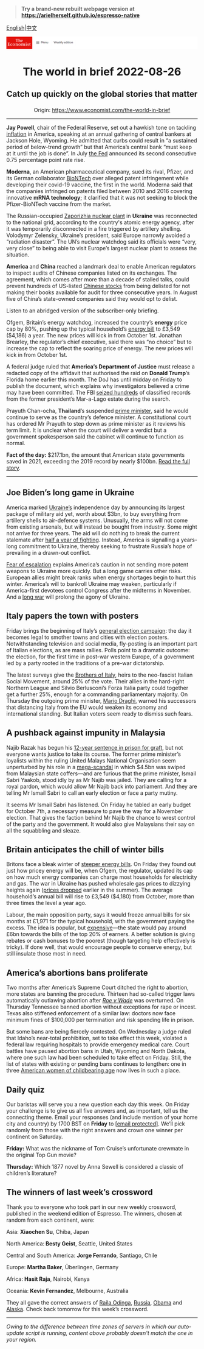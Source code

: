 > **Try a brand-new rebuilt webpage version at https://arielherself.github.io/espresso-native**

[English](https://github.com/arielherself/espresso/blob/main/README.md)|[中文](https://github-com.translate.goog/arielherself/espresso/blob/main/README.md?_x_tr_sl=en&_x_tr_tl=zh-CN&_x_tr_hl=zh-CN&_x_tr_pto=wapp)



![The Economist](menubar.png)

# <p align="center">The world in brief 2022-08-26</p>

## <p align="center">Catch up quickly on the global stories that matter</p>

<p align="center">Origin: <a href="https://www.economist.com/the-world-in-brief">https://www.economist.com/the-world-in-brief</a><hr>

<strong>Jay Powell</strong>, chair of the Federal Reserve, set out a hawkish tone on tackling [inflation](https://www.economist.com/finance-and-economics/2022/08/05/for-a-change-american-inflation-is-lower-than-expected) in America, speaking at an annual gathering of central bankers at Jackson Hole, Wyoming. He admitted that curbs could result in “a sustained period of below-trend growth” but that America’s central bank “must keep at it until the job is done”. In July [the Fed](https://www.economist.com/graphic-detail/2022/07/27/the-fed-is-no-longer-taking-baby-steps-to-rein-in-inflation) announced its second consecutive 0.75 percentage point rate rise.

<strong>Moderna</strong>, an American pharmaceutical company, sued its rival, Pfizer, and its German collaborator [BioNTech](https://www.economist.com/business/2022/08/10/after-a-covid-fuelled-adrenaline-rush-biotech-is-crashing) over alleged patent infringement while developing their covid-19 vaccine, the first in the world. Moderna said that the companies infringed on patents filed between 2010 and 2016 covering innovative <strong>mRNA technology</strong>; it clarified that it was not seeking to block the Pfizer-BioNTech vaccine from the market.

The Russian-occupied [Zaporizhia nuclear plant](https://www.economist.com/the-economist-explains/2022/08/19/what-is-at-stake-at-ukraines-zaporizhia-nuclear-plant) in <strong>Ukraine</strong> was reconnected to the national grid, according to the country&#x27;s atomic energy agency, after it was temporarily disconnected in a fire triggered by artillery shelling. Volodymyr Zelensky, Ukraine’s president, said Europe narrowly avoided a “radiation disaster”. The UN’s nuclear watchdog said its officials were “very, very close” to being able to visit Europe’s largest nuclear plant to assess the situation.

<strong>America </strong>and <strong>China </strong>reached a landmark deal to enable American regulators to inspect audits of Chinese companies listed on its exchanges. The agreement, which comes after more than a decade of stalled talks, could prevent hundreds of US-listed [Chinese stocks](https://www.economist.com/graphic-detail/2020/07/22/chinas-newest-technology-stock-exchange-is-thriving-despite-the-pandemic) from being delisted for not making their books available for audit for three consecutive years. In August five of China’s state-owned companies said they would opt to delist.

Listen to an abridged version of the subscriber-only briefing.

Ofgem, Britain’s energy watchdog, increased the country’s <strong>energy</strong> price cap by 80%, pushing up the typical household’s [energy bill](https://www.economist.com/britain/2022/08/26/energy-bills-in-britain-are-soaring) to £3,549 ($4,186) a year. The new prices will kick in from October 1st. Jonathan Brearley, the regulator’s chief executive, said there was “no choice” but to increase the cap to reflect the soaring price of energy. The new prices will kick in from October 1st.

A federal judge ruled that <strong>America’s Department of Justice</strong> must release a redacted copy of the affidavit that authorised the raid on <strong>Donald Trump</strong>’s Florida home earlier this month. The DoJ has until midday on Friday to publish the document, which explains why investigators believed a crime may have been committed. The FBI [seized hundreds](https://www.economist.com/united-states/2022/08/10/the-raid-on-mar-a-lago-could-shake-americas-foundations) of classified records from the former president’s Mar-a-Lago estate during the search.

Prayuth Chan-ocha, <strong>Thailand</strong>’s suspended [prime minister](https://www.economist.com/asia/2022/06/16/thailands-military-ruler-is-on-the-back-foot), said he would continue to serve as the country’s defence minister. A constitutional court has ordered Mr Prayuth to step down as prime minister as it reviews his term limit. It is unclear when the court will deliver a verdict but a government spokesperson said the cabinet will continue to function as normal.

<strong>Fact of the day: </strong>$217.1bn, the amount that American state governments saved in 2021, exceeding the 2019 record by nearly $100bn. [Read the full story](https://www.economist.com/united-states/2022/08/25/states-have-historic-amounts-of-leftover-cash).

----------

## Joe Biden’s long game in Ukraine

America marked [Ukraine’s](https://www.economist.com/europe/2022/08/14/a-ukrainian-counter-offensive-in-kherson-faces-steep-odds) independence day by announcing its largest package of military aid yet, worth about $3bn, to buy everything from artillery shells to air-defence systems. Unusually, the arms will not come from existing arsenals, but will instead be bought from industry. Some might not arrive for three years. The aid will do nothing to break the current stalemate after [half a year of fighting](https://www.economist.com/interactive/europe/2022/08/24/six-months-of-war-in-ukraine). Instead, America is signalling a years-long commitment to Ukraine, thereby seeking to frustrate Russia’s hope of prevailing in a drawn-out conflict.

[Fear of escalation](https://www.economist.com/europe/2022/08/02/what-would-push-the-west-and-russia-to-nuclear-war) explains America’s caution in not sending more potent weapons to Ukraine more quickly. But a long game carries other risks. European allies might break ranks when energy shortages begin to hurt this winter. America’s will to bankroll Ukraine may weaken, particularly if America-first devotees control Congress after the midterms in November. And a [long war](https://www.economist.com/briefing/2022/06/30/does-a-protracted-conflict-favour-russia-or-ukraine) will prolong the agony of Ukraine. 

## Italy papers the town with posters

Friday brings the beginning of Italy’s [general election campaign](https://www.economist.com/europe/2022/07/28/italys-next-government-may-be-more-nationalist-than-europe-likes): the day it becomes legal to smother towns and cities with election posters. Notwithstanding television and social media, fly-posting is an important part of Italian elections, as are mass rallies. Polls point to a dramatic outcome: the election, for the first time in post-war western Europe, of a government led by a party rooted in the traditions of a pre-war dictatorship. 

The latest surveys give the [Brothers of Italy](https://www.economist.com/europe/2022/08/11/can-anything-stop-italys-radical-right), heirs to the neo-fascist Italian Social Movement, around 25% of the vote. Their allies in the hard-right Northern League and Silvio Berlusconi’s Forza Italia party could together get a further 25%, enough for a commanding parliamentary majority. On Thursday the outgoing prime minister, [Mario Draghi](https://www.economist.com/europe/2022/07/21/mario-draghi-italys-reformist-prime-minister-resigns), warned his successors that distancing Italy from the EU would weaken its economy and international standing. But Italian voters seem ready to dismiss such fears.

## A pushback against impunity in Malaysia

Najib Razak has begun his [12-year sentence in prison for graft](https://www.economist.com/leaders/2022/08/25/a-brazen-kleptocrat-has-gone-to-jail-in-malaysia-he-must-stay-there), but not everyone wants justice to take its course. The former prime minister’s loyalists within the ruling United Malays National Organisation seem unperturbed by his role in a [mega-scandal](https://www.economist.com/asia/2022/08/23/malaysias-disgraced-former-prime-minister-is-going-to-prison) in which $4.5bn was swiped from Malaysian state coffers—and are furious that the prime minister, Ismail Sabri Yaakob, stood idly by as Mr Najib was jailed. They are calling for a royal pardon, which would allow Mr Najib back into parliament. And they are telling Mr Ismail Sabri to call an early election or face a party mutiny.

It seems Mr Ismail Sabri has listened. On Friday he tabled an early budget for October 7th, a necessary measure to pave the way for a November election. That gives the faction behind Mr Najib the chance to wrest control of the party and the government. It would also give Malaysians their say on all the squabbling and sleaze.

## Britain anticipates the chill of winter bills

Britons face a bleak winter of [steeper energy bills](https://www.economist.com/britain/2022/08/26/energy-bills-in-britain-are-soaring). On Friday they found out just how pricey energy will be, when Ofgem, the regulator, updated its cap on how much energy companies can charge most households for electricity and gas. The war in Ukraine has pushed wholesale gas prices to dizzying heights again ([prices dropped](https://www.economist.com/britain/2022/05/19/wholesale-gas-prices-in-britain-have-collapsed) earlier in the summer). The average household’s annual bill will rise to £3,549 ($4,180) from October, more than three times the level a year ago.

Labour, the main opposition party, says it would freeze annual bills for six months at £1,971 for the typical household, with the government paying the excess. The idea is popular, but [expensive](https://www.economist.com/britain/2022/08/18/why-labours-silly-energy-policy-is-smart-politics)—the state would pay around £6bn towards the bills of the top 20% of earners. A better solution is giving rebates or cash bonuses to the poorest (though targeting help effectively is tricky). If done well, that would encourage people to conserve energy, but still insulate those most in need.

## America’s abortions bans proliferate

Two months after America’s Supreme Court ditched the right to abortion, more states are banning the procedure. Thirteen had so-called trigger laws automatically outlawing abortion after [<em>Roe v Wade</em>](https://www.economist.com/leaders/2022/06/24/the-supreme-courts-rejection-of-roe-will-hurt-the-poorest-most) was overturned. On Thursday Tennessee banned abortion without exceptions for rape or incest. Texas also stiffened enforcement of a similar law: doctors now face minimum fines of $100,000 per termination and risk spending life in prison.

But some bans are being fiercely contested. On Wednesday a judge ruled that Idaho’s near-total prohibition, set to take effect this week, violated a federal law requiring hospitals to provide emergency medical care. Court battles have paused abortion bans in Utah, Wyoming and North Dakota, where one such law had been scheduled to take effect on Friday. Still, the list of states with existing or pending bans continues to lengthen: one in three [American women of childbearing age](https://www.economist.com/united-states/2022/07/19/americas-already-dreadful-maternal-mortality-rate-looks-set-to-rise) now lives in such a place. 

## Daily quiz

Our baristas will serve you a new question each day this week. On Friday your challenge is to give us all five answers and, as important, tell us the connecting theme. Email your responses (and include mention of your home city and country) by 1700 BST on <strong>Friday</strong> to [<span class="__cf_email__" data-cfemail="5c0d293526192f2c2e392f2f331c393f33323331352f28723f3331">[email&#160;protected]</span>](https://mail.google.com/mail/?view=cm&amp;fs=1&amp;tf=1&amp;to=QuizEspresso@economist.com). We’ll pick randomly from those with the right answers and crown one winner per continent on Saturday. 

<strong>Friday:</strong> What was the nickname of Tom Cruise’s unfortunate crewmate in the original Top Gun movie?

<strong>Thursday:</strong> Which 1877 novel by Anna Sewell is considered a classic of children’s literature?

## ​​​​​​​The winners of last week’s crossword

Thank you to everyone who took part in our new weekly crossword, published in the weekend edition of Espresso. The winners, chosen at random from each continent, were: 

Asia: <strong>Xiaochen Su</strong>, Chiba, Japan

North America:<strong> Besty Geist</strong>, Seattle, United States

Central and South America: <strong>Jorge Ferrando</strong>, Santiago, Chile 

Europe: <strong>Martha Baker</strong>, Überlingen, Germany 

Africa: <strong>Hasit Raja</strong>, Nairobi, Kenya 

Oceania: <strong>Kevin Fernandez</strong>, Melbourne, Australia

They all gave the correct answers of [Raila Odinga](https://www.economist.com/middle-east-and-africa/2022/08/18/william-ruto-is-declared-kenyas-next-president), [Russia](https://www.economist.com/the-americas/2022/08/18/a-remote-canadian-province-luxuriates-in-the-global-supply-crunch), [Obama](https://www.economist.com/united-states/2022/08/18/democrats-are-wrong-to-give-up-on-rural-america) and [Alaska](https://www.economist.com/united-states/2022/08/18/a-new-ranked-choice-voting-system-hampers-sarah-palins-hopes). Check back tomorrow for this week’s crossword.

----------

*Owing to the difference between time zones of servers in which our auto-update script is running, content above probably doesn't match the one in your region.*
